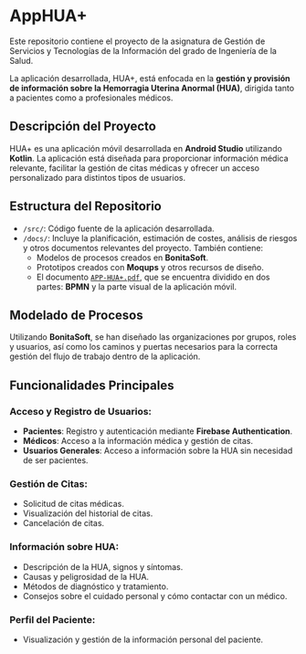 # AppHUA+

Este repositorio contiene el proyecto de la asignatura de Gestión de Servicios y Tecnologías de la Información del grado de Ingeniería de la Salud.

La aplicación desarrollada, HUA+, está enfocada en la **gestión y provisión de información sobre la Hemorragia Uterina Anormal (HUA)**, dirigida tanto a pacientes como a profesionales médicos.

## Descripción del Proyecto

HUA+ es una aplicación móvil desarrollada en **Android Studio** utilizando **Kotlin**. La aplicación está diseñada para proporcionar información médica relevante, facilitar la gestión de citas médicas y ofrecer un acceso personalizado para distintos tipos de usuarios.

## Estructura del Repositorio

- `/src/`: Código fuente de la aplicación desarrollada.
- `/docs/`: Incluye la planificación, estimación de costes, análisis de riesgos y otros documentos relevantes del proyecto. También contiene:
  - Modelos de procesos creados en **BonitaSoft**.
  - Prototipos creados con **Moqups** y otros recursos de diseño.
  - El documento [`APP-HUA+.pdf`](docs/APP-HUA+.pdf), que se encuentra dividido en dos partes: **BPMN** y la parte visual de la aplicación móvil. 

## Modelado de Procesos

Utilizando **BonitaSoft**, se han diseñado las organizaciones por grupos, roles y usuarios, así como los caminos y puertas necesarios para la correcta gestión del flujo de trabajo dentro de la aplicación.

## Funcionalidades Principales

### Acceso y Registro de Usuarios:

- **Pacientes**: Registro y autenticación mediante **Firebase Authentication**.
- **Médicos**: Acceso a la información médica y gestión de citas.
- **Usuarios Generales**: Acceso a información sobre la HUA sin necesidad de ser pacientes.

### Gestión de Citas:

- Solicitud de citas médicas.
- Visualización del historial de citas.
- Cancelación de citas.

### Información sobre HUA:

- Descripción de la HUA, signos y síntomas.
- Causas y peligrosidad de la HUA.
- Métodos de diagnóstico y tratamiento.
- Consejos sobre el cuidado personal y cómo contactar con un médico.

### Perfil del Paciente:

- Visualización y gestión de la información personal del paciente.
